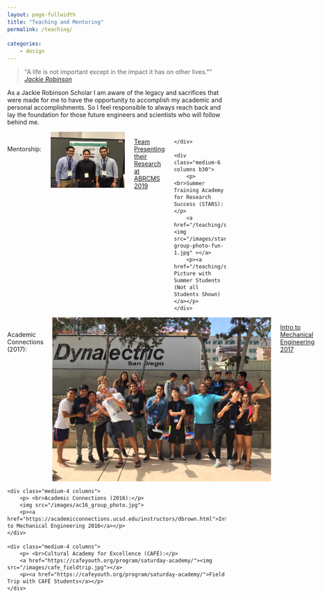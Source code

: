 ```yaml
---
layout: page-fullwidth
title: "Teaching and Mentoring"
permalink: /teaching/

categories:
    - design
---
```

> "A life is not important except in the impact it has on other lives."" <cite>[Jackie Robinson](https://www.jackierobinson.org/our-programs/jrf-effect)</cite>

As a Jackie Robinson Scholar I am aware of the legacy and sacrifices that were made for me to have the opportunity to accomplish my academic and personal accomplishments. So I feel responsible to always reach back and lay the foundation for those future engineers and scientists who will follow behind me.

<div class="row t60">
    <div class="medium-6 columns b30">
        <p> <br>Mentorship:</p>
        <a href="/teaching/mentorship"><img src="/images/mentees_abrcms.jpg"></a>
        <p><a href="/teaching/mentorship">Team Presenting their Research at ABRCMS 2019</a></p>

    </div>

    <div class="medium-6 columns b30">
        <p> <br>Summer Training Academy for Research Success (STARS):</p>
        <a href="/teaching/stars"><img src="/images/stars-group-photo-fun-1.jpg" ></a>
        <p><a href="/teaching/stars">Group Picture with Summer Students (Not all Students Shown)</a></p>
    </div>
</div>


<div class="row t30">
    <div class="medium-4 columns">
        <p> <br>Academic Connections (2017):</p>
        <img src="/images/ac17_group-photo.jpg">
        <p><a href="https://academicconnections.ucsd.edu/instructors/dbrown.html">Intro to Mechanical Engineering 2017</a></p>
    </div>

    <div class="medium-4 columns">
        <p> <br>Academic Connections (2016):</p>
        <img src="/images/ac16_group_photo.jpg">
        <p><a href="https://academicconnections.ucsd.edu/instructors/dbrown.html">Intro to Mechanical Engineering 2016</a></p>
    </div>

    <div class="medium-4 columns">
        <p> <br>Cultural Academy for Excellence (CAFÉ):</p>
        <a href="https://cafeyouth.org/program/saturday-academy/"><img src="/images/cafe_fieldtrip.jpg"></a>
        <p><a href="https://cafeyouth.org/program/saturday-academy/">Field Trip with CAFÉ Students</a></p>
    </div>
</div>
